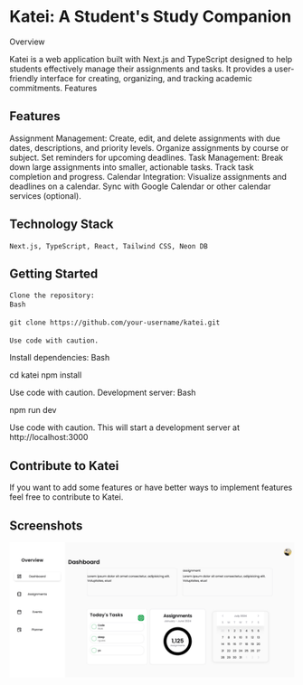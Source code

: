 # Katei: A Student's Study Companion

Overview

Katei is a web application built with Next.js and TypeScript designed to help students effectively manage their assignments and tasks. It provides a user-friendly interface for creating, organizing, and tracking academic commitments.
Features

## Features
Assignment Management:
Create, edit, and delete assignments with due dates, descriptions, and priority levels.
Organize assignments by course or subject.
Set reminders for upcoming deadlines.
Task Management:
Break down large assignments into smaller, actionable tasks.
Track task completion and progress.
Calendar Integration:
Visualize assignments and deadlines on a calendar.
Sync with Google Calendar or other calendar services (optional).

## Technology Stack

    Next.js, TypeScript, React, Tailwind CSS, Neon DB

## Getting Started

    Clone the repository:
    Bash

    git clone https://github.com/your-username/katei.git

    Use code with caution.

Install dependencies:
Bash

cd katei
npm install

Use code with caution.
Development server:
Bash

npm run dev

Use code with caution.
This will start a development server at http://localhost:3000

## Contribute to Katei

If you want to add some features or have better ways to implement features feel free to contribute to Katei.

## Screenshots

![Screenshot](./assets/desktop_view.png)

